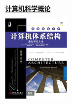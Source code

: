## [计算机科学概论](https://book.douban.com/subject/7006537/)

<img src="cover.jpg" align="center" width=200/>